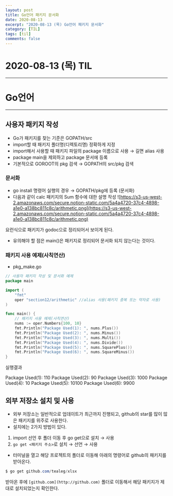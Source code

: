 ```yaml
---
layout: post
title: Go언어 패키지 문서화
date: 2020-08-13
excerpt: "2020-08-13 (목) Go언어 패키지 문서화"
category: [TIL]
tags: [til]
comments: false
---
```


# 2020-08-13 (목) TIL
---
# Go언어
---
## 사용자 패키지 작성

- Go가 패키지를 찾는 기준은 GOPATH/src
- import할 때 패키지 폴더명(디렉토리명) 정확하게 지정
- import해서 사용할 때 패키지 파일의 package 이름으로 사용 → 길면 alias 사용
- package main을 제외하고 package 문서에 등록
- 기본적으로 GOROOT의 pkg 검색 → GOPATH의 src/pkg 검색

### 문서화

- go install  명령어 실행의 경우 → GOPATH/pkg에 등록 (문서화)
- 다음과 같이 calc 패키지의 Sum 함수에 대한 설명 작성
![https://s3-us-west-2.amazonaws.com/secure.notion-static.com/5a4a4720-37c4-4898-a1e0-a138bc811c8c/arithmetic.png](https://s3-us-west-2.amazonaws.com/secure.notion-static.com/5a4a4720-37c4-4898-a1e0-a138bc811c8c/arithmetic.png)

요런식으로 패키지가 godoc으로 정리되어서 보이게 된다.

- 유의해야 할 점은 main()은 패키지로 정리되어 문서화 되지 않는다는 것이다.
### 패키지 사용 예제(사칙연산)

- pkg_make.go

```go
// 사용자 패키지 작성 및 문서화 예제
package main

import (
	"fmt"
	oper "section12/arithmetic" //alias 사용(패키지 중복 또는 약자로 사용)
)

func main() {
	// 패키지 사용 예제(사칙연산)
	nums := oper.Numbers{100, 10}
	fmt.Println("Package Used(1): ", nums.Plus())
	fmt.Println("Package Used(2): ", nums.Minus())
	fmt.Println("Package Used(3): ", nums.Multi())
	fmt.Println("Package Used(4): ", nums.Divide())
	fmt.Println("Package Used(5): ", nums.SquarePlus())
	fmt.Println("Package Used(6): ", nums.SquareMinus())
}
```

실행결과

Package Used(1):  110
Package Used(2):  90
Package Used(3):  1000
Package Used(4):  10
Package Used(5):  10100
Package Used(6):  9900

## 외부 저장소 설치 및 사용

- 외부 저장소는 일반적으로 업데이트가 최근까지 진행되고, github의 star를 많이 많은 패키지를 위주로 사용한다.
- 설치에는 2가지 방법이 있다.
1. import 선언 후 폴더 이동 후 go get으로 설치 → 사용
2. `go get <패키지 주소>`로 설치 → 선언 → 사용
- 터미널을 열고 해당 프로젝트의 폴더로 이동해 아래의 명령어로 github의 패키지를 받아온다.

```powershell
$ go get github.com/tealeg/xlsx
```

받아온 후에 `[github.com](http://github.com)` 폴더로 이동해서 해당 패키지가 제대로 설치되었는지 확인한다.